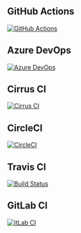 
## GitHub Actions
[![GitHub Actions](https://github.com/mpaladin/cpp-example/workflows/CI/badge.svg?branch=main)](https://github.com/mpaladin/cpp-example/actions?query=workflow%3ACI)

## Azure DevOps
[![Azure DevOps](https://dev.azure.com/mpaladin/mpaladin/_apis/build/status/mpaladin.cpp-example?branchName=main)](https://dev.azure.com/mpaladin/mpaladin/_build/latest?definitionId=3&branchName=main)

## Cirrus CI
[![Cirrus CI](https://api.cirrus-ci.com/github/mpaladin/cpp-example.svg?branch=main)](https://cirrus-ci.com/github/mpaladin/cpp-example/main)

## CircleCI
[![CircleCI](https://circleci.com/gh/mpaladin/cpp-example/tree/main.svg?style=svg)](https://circleci.com/gh/mpaladin/cpp-example/tree/main)

## Travis CI
[![Build Status](https://www.travis-ci.com/mpaladin/cpp-example.svg?branch=main)](https://www.travis-ci.com/mpaladin/cpp-example)

## GitLab CI
[![itLab CI](https://gitlab.com/mpaladin/cpp-example/badges/main/pipeline.svg)](https://gitlab.com/mpaladin/cpp-example/-/commits/main)

